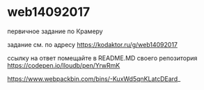 # web14092017
первичное задание по Крамеру

задание см. по адресу
https://kodaktor.ru/g/web14092017

ссылку на ответ помещайте в README.MD своего репозитория
https://codepen.io/lloudb/pen/YrwRmK

https://www.webpackbin.com/bins/-KuxWd5qnKLatcDEard_
